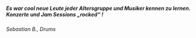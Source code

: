##### Es war cool neue Leute jeder Altersgruppe und Musiker kennen zu lernen. Konzerte und Jam Sessions „rocked“ !
<cite>Sebastian B., Drums</cite>
